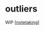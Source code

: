 # outliers

WIP [[notetaking]]

[//begin]: # "Autogenerated link references for markdown compatibility"
[notetaking]: .././bubbles/notetaking.html "notetaking"
[//end]: # "Autogenerated link references"
